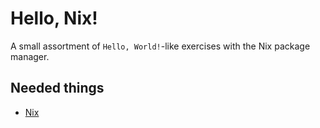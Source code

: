 # Hello, Nix!

A small assortment of `Hello, World!`-like exercises with the Nix package manager.

Needed things
---
  * [Nix](https://nixos.org/nix/)

